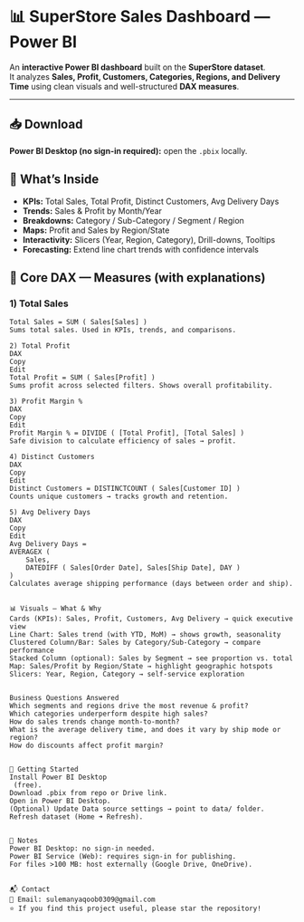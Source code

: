 # 📊 SuperStore Sales Dashboard — Power BI

An **interactive Power BI dashboard** built on the **SuperStore dataset**.  
It analyzes **Sales, Profit, Customers, Categories, Regions, and Delivery Time** using clean visuals and well-structured **DAX measures**.

---
## 📥 Download

**Power BI Desktop (no sign-in required):** open the `.pbix` locally.

## 🧰 What’s Inside

- **KPIs:** Total Sales, Total Profit, Distinct Customers, Avg Delivery Days  
- **Trends:** Sales & Profit by Month/Year  
- **Breakdowns:** Category / Sub-Category / Segment / Region  
- **Maps:** Profit and Sales by Region/State  
- **Interactivity:** Slicers (Year, Region, Category), Drill-downs, Tooltips  
- **Forecasting:** Extend line chart trends with confidence intervals

## 📐 Core DAX — Measures (with explanations)

### 1) Total Sales
```DAX
Total Sales = SUM ( Sales[Sales] )
Sums total sales. Used in KPIs, trends, and comparisons.

2) Total Profit
DAX
Copy
Edit
Total Profit = SUM ( Sales[Profit] )
Sums profit across selected filters. Shows overall profitability.

3) Profit Margin %
DAX
Copy
Edit
Profit Margin % = DIVIDE ( [Total Profit], [Total Sales] )
Safe division to calculate efficiency of sales → profit.

4) Distinct Customers
DAX
Copy
Edit
Distinct Customers = DISTINCTCOUNT ( Sales[Customer ID] )
Counts unique customers → tracks growth and retention.

5) Avg Delivery Days
DAX
Copy
Edit
Avg Delivery Days =
AVERAGEX (
    Sales,
    DATEDIFF ( Sales[Order Date], Sales[Ship Date], DAY )
)
Calculates average shipping performance (days between order and ship).


📊 Visuals — What & Why
Cards (KPIs): Sales, Profit, Customers, Avg Delivery → quick executive view
Line Chart: Sales trend (with YTD, MoM) → shows growth, seasonality
Clustered Column/Bar: Sales by Category/Sub-Category → compare performance
Stacked Column (optional): Sales by Segment → see proportion vs. total
Map: Sales/Profit by Region/State → highlight geographic hotspots
Slicers: Year, Region, Category → self-service exploration


Business Questions Answered
Which segments and regions drive the most revenue & profit?
Which categories underperform despite high sales?
How do sales trends change month-to-month?
What is the average delivery time, and does it vary by ship mode or region?
How do discounts affect profit margin?


🚀 Getting Started
Install Power BI Desktop
 (free).
Download .pbix from repo or Drive link.
Open in Power BI Desktop.
(Optional) Update Data source settings → point to data/ folder.
Refresh dataset (Home ➜ Refresh).


📝 Notes
Power BI Desktop: no sign-in needed.
Power BI Service (Web): requires sign-in for publishing.
For files >100 MB: host externally (Google Drive, OneDrive).


📬 Contact
📧 Email: sulemanyaqoob0309@gmail.com
⭐ If you find this project useful, please star the repository!
